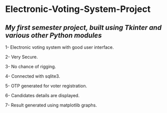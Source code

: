 # **Electronic-Voting-System-Project**

## *My first semester project, built using Tkinter and various other Python modules*

1- Electronic voting system with good user interface.

2- Very Secure.

3- No chance of rigging.

4- Connected with sqlite3.

5- OTP generated for voter registration.

6- Candidates details are displayed.

7- Result generated using matplotlib graphs.
